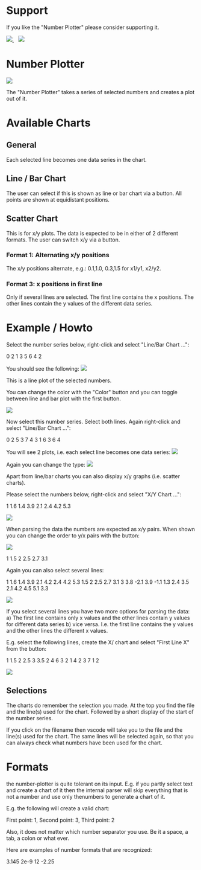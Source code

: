 # Support

If you like the "Number Plotter" please consider supporting it.

<a href="https://github.com/sponsors/maziac" title="Github sponsor">
	<img src="assets/button_donate_sp.png" />
</a>
&nbsp;&nbsp;
<a href="https://www.paypal.com/donate/?hosted_button_id=K6NNLZCTN3UV4&locale.x=en_DE&Z3JncnB0=" title="PayPal">
	<img src="assets/button_donate_pp.png" />
</a>


# Number Plotter

![](assets/number-plotter.gif)


The "Number Plotter" takes a series of selected numbers and creates a plot out of it.





# Available Charts

## General

Each selected line becomes one data series in the chart.

## Line / Bar Chart

The user can select if this is shown as line or bar chart via a button.
All points are shown at equidistant positions.


## Scatter Chart

This is for x/y plots.
The data is expected to be in either of 2 different formats.
The user can switch x/y via a button.

### Format 1: Alternating x/y positions

The x/y positions alternate, e.g.:
0.1,1.0, 0.3,1.5
for x1/y1, x2/y2.

### Format 3: x positions in first line

Only if several lines are selected.
The first line contains the x positions.
The other lines contain the y values of the different data series.



# Example / Howto

Select the number series below, right-click and select "Line/Bar Chart ...":

0 2 1 3 5 6 4 2

You should see the following:
![](assets/plot1.jpg)

This is a line plot of the selected numbers.

You can change the color with the "Color" button and you can toggle between line and bar plot with the first button.

![](assets/plot2.jpg)

Now select this number series. Select both lines. Again right-click and select "Line/Bar Chart ...":

0 2 5 3 7 4
3 1 6 3 6 4

You will see 2 plots, i.e. each select line becomes one data series:
![](assets/plot3.jpg)

Again you can change the type:
![](assets/plot4.jpg)



Apart from line/bar charts you can also display x/y graphs (i.e. scatter charts).

Please select the numbers below, right-click and select "X/Y Chart ...":

1 1.6 1.4 3.9 2.1 2.4 4.2 5.3

![](assets/plot5.jpg)

When parsing the data the numbers are expected as x/y pairs.
When shown you can change the order to y/x pairs with the button:

![](assets/plot6.jpg)

1 1.5 2 2.5 2.7 3.1

Again you can also select several lines:

1 1.6 1.4 3.9 2.1 4.2 2.4 4.2 5.3
1.5 2 2.5 2.7 3.1 3 3.8 -2.1 3.9 -1.1
1.3 2.4 3.5 2.1 4.2 4.5 5.1 3.3

![](assets/plot7.jpg)


If you select several lines you have two more options for parsing the data:
a) The first line contains only x values and the other lines contain y values for different data series
b) vice versa. I.e. the first line contains the y values and the other lines the different x values.

E.g. select the following lines, create the X/ chart and select "First Line X" from the button:

1 1.5 2 2.5 3 3.5
2 4 6 3 2 1
4 2 3 7 1 2

![](assets/plot8.jpg)


## Selections

The charts do remember the selection you made.
At the top you find the file and the line(s) used for the chart.
Followed by a short display of the start of the number series.

If you click on the filename then vscode will take you to the file and the line(s) used for the chart. The same lines will be selected again, so that you can always check what numbers have been used for the chart.

# Formats

the number-plotter is quite tolerant on its input.
E.g. if you partly select text and create a chart of it then the internal parser will skip everything that is not a number and use only thenumbers to generate a chart of it.

E.g. the following will create a valid chart:

First point: 1, Second point: 3, Third point: 2

Also, it does not matter which number separator you use. Be it a space, a tab, a colon or what ever.

Here are examples of number formats that are recognized:

3.145
2e-9
12
-2.25
